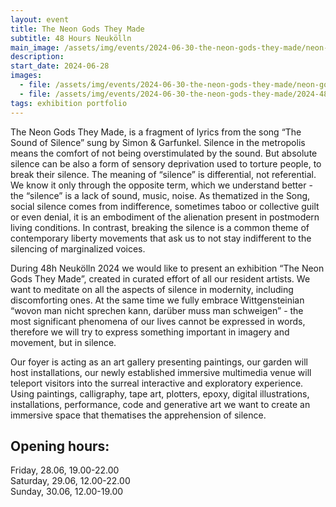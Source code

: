 ```yaml
---
layout: event
title: The Neon Gods They Made
subtitle: 48 Hours Neukölln
main_image: /assets/img/events/2024-06-30-the-neon-gods-they-made/neon-gods-thumb.jpg
description: 
start_date: 2024-06-28
images: 
  - file: /assets/img/events/2024-06-30-the-neon-gods-they-made/neon-gods-full.jpg
  - file: /assets/img/events/2024-06-30-the-neon-gods-they-made/2024-48hoursNK-group-shot.webp
tags: exhibition portfolio
---
```


The Neon Gods They Made, is a fragment of
lyrics from the song “The Sound of Silence” sung
by Simon & Garfunkel. Silence in the metropolis
means the comfort of not being overstimulated
by the sound. But absolute silence can be also a
form of sensory deprivation used to torture
people, to break their silence. The meaning of
“silence” is differential, not referential. We know
it only through the opposite term, which we
understand better - the “silence” is a lack of
sound, music, noise. As thematized in the Song,
social silence comes from indifference, sometimes
taboo or collective guilt or even denial, it is an
embodiment of the alienation present in postmodern
living conditions. In contrast, breaking the
silence is a common theme of contemporary
liberty movements that ask us to not stay indifferent
to the silencing of marginalized voices.

During 48h Neukölln 2024 we would like to
present an exhibition “The Neon Gods They
Made”, created in curated effort of all our
resident artists. We want to meditate on all the
aspects of silence in modernity, including
discomforting ones. At the same time we fully
embrace Wittgensteinian “wovon man nicht
sprechen kann, darüber muss man schweigen” -
the most significant phenomena of our lives
cannot be expressed in words, therefore we will
try to express something important in imagery
and movement, but in silence.

Our foyer is acting as an art gallery presenting
paintings, our garden will host installations, our
newly established immersive multimedia venue
will teleport visitors into the surreal interactive
and exploratory experience. Using paintings,
calligraphy, tape art, plotters, epoxy, digital
illustrations, installations, performance, code and
generative art we want to create an immersive
space that thematises the apprehension of
silence. 

## Opening hours:
Friday, 28.06, 19.00-22.00<br>
Saturday, 29.06, 12.00-22.00<br>
Sunday, 30.06, 12.00-19.00

